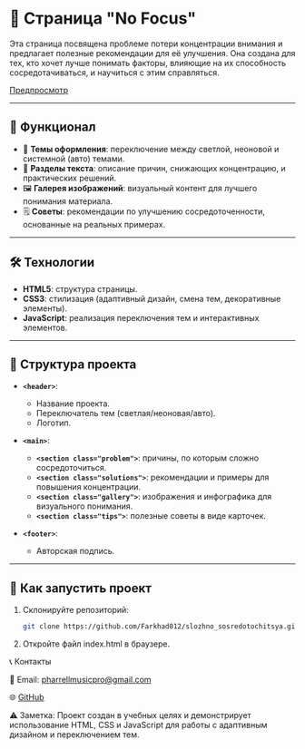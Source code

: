 # 📝 Страница "No Focus"

Эта страница посвящена проблеме потери концентрации внимания и предлагает полезные рекомендации для её улучшения. Она создана для тех, кто хочет лучше понимать факторы, влияющие на их способность сосредотачиваться, и научиться с этим справляться.

<a href="https://farkhad012.github.io/slozhno_sosredotochitsya/" target="_blank" rel="noopener noreferrer">Предпросмотр</a>

---

## 🌟 Функционал  

- 🎨 **Темы оформления**: переключение между светлой, неоновой и системной (авто) темами.  
- 📖 **Разделы текста**: описание причин, снижающих концентрацию, и практических решений.  
- 🖼️ **Галерея изображений**: визуальный контент для лучшего понимания материала.  
- 🗒️ **Советы**: рекомендации по улучшению сосредоточенности, основанные на реальных примерах.  

---

## 🛠️ Технологии  

- **HTML5**: структура страницы.  
- **CSS3**: стилизация (адаптивный дизайн, смена тем, декоративные элементы).  
- **JavaScript**: реализация переключения тем и интерактивных элементов.  

---

## 📁 Структура проекта  

- **`<header>`**:  
  - Название проекта.  
  - Переключатель тем (светлая/неоновая/авто).  
  - Логотип.  

- **`<main>`**:  
  - **`<section class="problem">`**: причины, по которым сложно сосредоточиться.  
  - **`<section class="solutions">`**: рекомендации и примеры для повышения концентрации.  
  - **`<section class="gallery">`**: изображения и инфографика для визуального понимания.  
  - **`<section class="tips">`**: полезные советы в виде карточек.  

- **`<footer>`**:  
  - Авторская подпись.
    
---

## 🚀 Как запустить проект  

1. Склонируйте репозиторий:  
   ```bash
   git clone https://github.com/Farkhad012/slozhno_sosredotochitsya.git
2. Откройте файл index.html в браузере.


📞 Контакты

📧 Email: pharrellmusicpro@gmail.com

🌐 [GitHub](https://github.com/Farkhad012)

⚠️ Заметка: Проект создан в учебных целях и демонстрирует использование HTML, CSS и JavaScript для работы с адаптивным дизайном и переключением тем.
